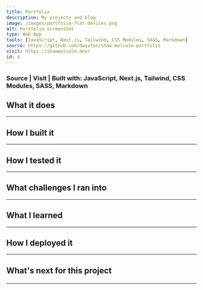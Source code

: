 ```yaml
---
title: Portfolio
description: My projects and blog
image: /images/portfolio-flat-devices.png
alt: Portfolio screenshot
type: Web App
tools: [JavaScript, Next.js, Tailwind, CSS Modules, SASS, Markdown]
source: https://github.com/dwyafon/shaw-malcolm-portfolio
visit: https://shawmalcolm.dev/
id: 4
---
```


<main className='main sm:mx-4 md:mx-8 max-w-screen-md lg:mx-48 xl:mx-96 lg:mb-36 text-black dark:text-cream'>

<h3><span className='anchor'>Source</span> | <span className='anchor'>Visit</span> | <span>Built with: <span className='text-cream'>JavaScript, Next.js, Tailwind, CSS Modules, SASS, Markdown</span> </span></h3>

<h2>What it does</h2>

---

<h2>How I built it</h2>

---

<h2>How I tested it</h2>

---


<h2>What challenges I ran into</h2>

---

<h2>What I learned</h2>

---

<h2>How I deployed it</h2>

---


<h2>What's next for this project

---

</main>
